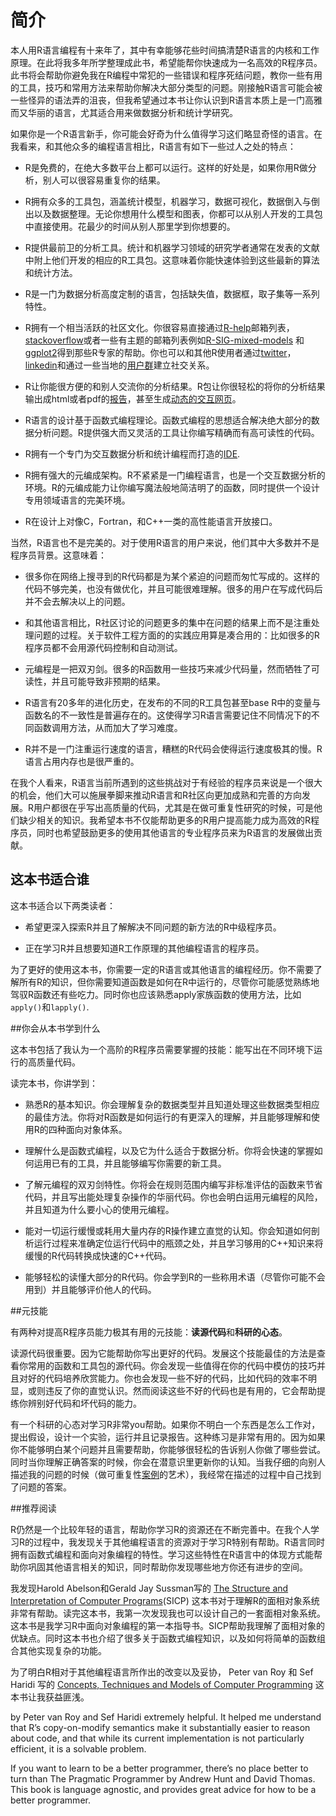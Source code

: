简介
=======

本人用R语言编程有十来年了，其中有幸能够花些时间搞清楚R语言的内核和工作原理。在此将我多年所学整理成此书，希望能帮你快速成为一名高效的R程序员。此书将会帮助你避免我在R编程中常犯的一些错误和程序死结问题，教你一些有用的工具，技巧和常用方法来帮助你解决大部分类型的问题。刚接触R语言可能会被一些怪异的语法弄的沮丧，但我希望通过本书让你认识到R语言本质上是一门高雅而又华丽的语言，尤其适合用来做数据分析和统计学研究。

如果你是一个R语言新手，你可能会好奇为什么值得学习这们略显奇怪的语言。在我看来，和其他众多的编程语言相比，R语言有如下一些过人之处的特点：

* R是免费的，在绝大多数平台上都可以运行。这样的好处是，如果你用R做分析，别人可以很容易重复你的结果。

* R拥有众多的工具包，涵盖统计模型，机器学习，数据可视化，数据倒入与倒出以及数据整理。无论你想用什么模型和图表，你都可以从别人开发的工具包中直接使用。花最少的时间从别人那里学到你想要的。

* R提供最前卫的分析工具。统计和机器学习领域的研究学者通常在发表的文献中附上他们开发的相应的R工具包。这意味着你能快速体验到这些最新的算法和统计方法。

* R是一门为数据分析高度定制的语言，包括缺失值，数据框，取子集等一系列特性。

* R拥有一个相当活跃的社区文化。你很容易直接通过[R-help](https://stat.ethz.ch/mailman/listinfo/r-help)邮箱列表，[stackoverflow](http://stackoverflow.com/questions/tagged/r)或者一些有主题的邮箱列表例如[R-SIG-mixed-models](https://stat.ethz.ch/mailman/listinfo/r-sig-mixed-models) 和 [ggplot2](https://groups.google.com/forum/#!forum/ggplot2)得到那些R专家的帮助。你也可以和其他R使用者通过[twitter](https://twitter.com/search?q=%23rstats)，[linkedin](http://www.linkedin.com/groups/R-Project-Statistical-Computing-77616)和通过一些当地的[用户群](http://blog.revolutionanalytics.com/local-r-groups.html)建立社交关系。


* R让你能很方便的和别人交流你的分析结果。R包让你很轻松的将你的分析结果输出成html或者pdf的[报告](http://yihui.name/knitr/)，甚至生成[动态的交互网页](http://www.rstudio.com/shiny/)。

* R语言的设计基于函数式编程理论。函数式编程的思想适合解决绝大部分的数据分析问题。R提供强大而又灵活的工具让你编写精确而有高可读性的代码。

* R拥有一个专门为交互数据分析和统计编程而打造的[IDE](http://www.rstudio.com/ide/).

* R拥有强大的元编成架构。R不紧紧是一门编程语言，也是一个交互数据分析的环境。R的元编成能力让你编写魔法般地简洁明了的函数，同时提供一个设计专用领域语言的完美环境。

* R在设计上对像C，Fortran，和C++一类的高性能语言开放接口。

当然，R语言也不是完美的。对于使用R语言的用户来说，他们其中大多数并不是程序员背景。这意味着：

* 很多你在网络上搜寻到的R代码都是为某个紧迫的问题而匆忙写成的。这样的代码不够完美，也没有做优化，并且可能很难理解。很多的用户在写成代码后并不会去解决以上的问题。

* 和其他语言相比，R社区讨论的问题更多的集中在问题的结果上而不是注重处理问题的过程。关于软件工程方面的的实践应用算是凑合用的：比如很多的R程序员都不会用源代码控制和自动测试。

* 元编程是一把双刃剑。很多的R函数用一些技巧来减少代码量，然而牺牲了可读性，并且可能导致非预期的结果。

* R语言有20多年的进化历史，在发布的不同的R工具包甚至base R中的变量与函数名的不一致性是普遍存在的。这使得学习R语言需要记住不同情况下的不同函数调用方法，从而加大了学习难度。

* R并不是一门注重运行速度的语言，糟糕的R代码会使得运行速度极其的慢。R语言占用内存也是很严重的。

在我个人看来，R语言当前所遇到的这些挑战对于有经验的程序员来说是一个很大的机会，他们大可以施展拳脚来推动R语言和R社区向更加成熟和完善的方向发展。R用户都很在乎写出高质量的代码，尤其是在做可重复性研究的时候，可是他们缺少相关的知识。我希望本书不仅能帮助更多的R用户提高能力成为高效的R程序员，同时也希望鼓励更多的使用其他语言的专业程序员来为R语言的发展做出贡献。


## 这本书适合谁
这本书适合以下两类读者：

* 希望更深入探索R并且了解解决不同问题的新方法的R中级程序员。

* 正在学习R并且想要知道R工作原理的其他编程语言的程序员。

为了更好的使用这本书，你需要一定的R语言或其他语言的编程经历。你不需要了解所有R的知识，但你需要知道函数是如何在R中运行的，尽管你可能感觉熟练地驾驭R函数还有些吃力。同时你也应该熟悉apply家族函数的使用方法，比如`apply()`和`lapply()`.


##你会从本书学到什么

这本书包括了我认为一个高阶的R程序员需要掌握的技能：能写出在不同环境下运行的高质量代码。

读完本书，你讲学到：

* 熟悉R的基本知识。你会理解复杂的数据类型并且知道处理这些数据类型相应的最佳方法。你将对R函数是如何运行的有更深入的理解，并且能够理解和使用R的四种面向对象体系。

* 理解什么是函数式编程，以及它为什么适合于数据分析。你将会快速的掌握如何运用已有的工具，并且能够编写你需要的新工具。

* 了解元编程的双刃剑特性。你将会在规则范围内编写非标准评估的函数来节省代码，并且写出能处理复杂操作的华丽代码。你也会明白运用元编程的风险，并且知道为什么要小心的使用元编程。

* 能对一切运行缓慢或耗用大量内存的R操作建立直觉的认知。你会知道如何剖析运行过程来准确定位运行代码中的瓶颈之处，并且学习够用的C++知识来将缓慢的R代码转换成快速的C++代码。

* 能够轻松的读懂大部分的R代码。你会学到R的一些称用术语（尽管你可能不会用到）并且能够评价他人的代码。

##元技能

有两种对提高R程序员能力极其有用的元技能：**读源代码**和**科研的心态**。

读源代码很重要。因为它能帮助你写出更好的代码。发展这个技能最佳的方法是查看你常用的函数和工具包的源代码。你会发现一些值得在你的代码中模仿的技巧并且对好的代码培养欣赏能力。你也会发现一些不好的代码，比如代码的效率不明显，或则违反了你的直觉认识。然而阅读这些不好的代码也是有用的，它会帮助提练你辨别好代码和坏代码的能力。

有一个科研的心态对学习R非常you帮助。如果你不明白一个东西是怎么工作对，提出假设，设计一个实验，运行并且记录报告。这种练习是非常有用的。因为如果你不能够明白某个问题并且需要帮助，你能够很轻松的告诉别人你做了哪些尝试。同时当你理解正确答案的时候，你会在潜意识里更新你的认知。当我仔细的向别人描述我的问题的时候（做可重复性[案例](http://stackoverflow.com/questions/5963269)的艺术），我经常在描述的过程中自己找到了问题的答案。

##推荐阅读

R仍然是一个比较年轻的语言，帮助你学习R的资源还在不断完善中。在我个人学习R的过程中，我发现关于其他编程语言的资源对于学习R特别有帮助。R语言同时拥有函数式编程和面向对象编程的特性。学习这些特性在R语言中的体现方式能帮助你巩固其他语言相关的知识，同时帮助你发现哪些地方你还有进步的空间。

我发现Harold Abelson和Gerald Jay Sussman写的 [The Structure and Interpretation of Computer Programs](http://mitpress.mit.edu/sicp/full-text/book/book.html)(SICP) 这本书对于理解R的面相对象系统非常有帮助。读完这本书，我第一次发现我也可以设计自己的一套面相对象系统。这本书是我学习R中面向对象编程的第一本指导书。SICP帮助我理解了面相对象的优缺点。同时这本书也介绍了很多关于函数式编程知识，以及如何将简单的函数组合其他实现复杂的功能。

为了明白R相对于其他编程语言所作出的改变以及妥协， Peter van Roy 和 Sef Haridi 写的 [Concepts, Techniques and Models of Computer Programming](http://amzn.com/0262220695?tag=devtools-20) 这本书让我获益匪浅。


by Peter van Roy and Sef Haridi extremely helpful. It helped me understand that R’s copy-on-modify semantics make it substantially easier to reason about code, and that while its current implementation is not particularly efficient, it is a solvable problem.

If you want to learn to be a better programmer, there’s no place better to turn than The Pragmatic Programmer by Andrew Hunt and David Thomas. This book is language agnostic, and provides great advice for how to be a better programmer.

